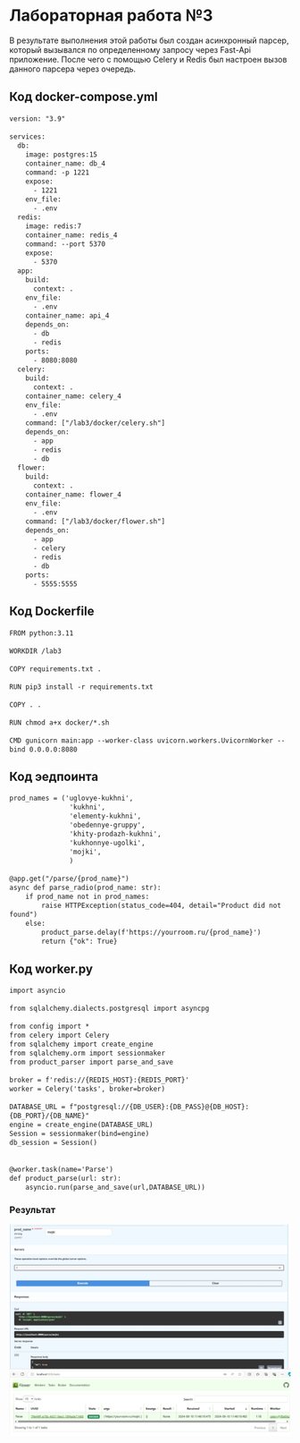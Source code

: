 
# Лабораторная работа №3

В результате выполнения этой работы был создан асинхронный парсер, который вызывался по определенному запросу через Fast-Api приложение.
После чего с помощью Celery и Redis был настроен вызов данного парсера через очередь.

## Код docker-compose.yml
    version: "3.9"
    
    services:
      db:
        image: postgres:15
        container_name: db_4
        command: -p 1221
        expose:
          - 1221
        env_file:
          - .env
      redis:
        image: redis:7
        container_name: redis_4
        command: --port 5370
        expose:
          - 5370
      app:
        build:
          context: .
        env_file:
          - .env
        container_name: api_4
        depends_on:
          - db
          - redis
        ports:
          - 8080:8080
      celery:
        build:
          context: .
        container_name: celery_4
        env_file:
          - .env
        command: ["/lab3/docker/celery.sh"]
        depends_on:
          - app
          - redis
          - db
      flower:
        build:
          context: .
        container_name: flower_4
        env_file:
          - .env
        command: ["/lab3/docker/flower.sh"]
        depends_on:
          - app
          - celery
          - redis
          - db
        ports:
          - 5555:5555


## Код Dockerfile
    FROM python:3.11
    
    WORKDIR /lab3
    
    COPY requirements.txt .
    
    RUN pip3 install -r requirements.txt
    
    COPY . .
    
    RUN chmod a+x docker/*.sh
    
    CMD gunicorn main:app --worker-class uvicorn.workers.UvicornWorker --bind 0.0.0.0:8080

## Код эедпоинта
    prod_names = ('uglovye-kukhni',
                   'kukhni',
                   'elementy-kukhni',
                   'obedennye-gruppy',
                   'khity-prodazh-kukhni',
                   'kukhonnye-ugolki',
                   'mojki',
                   )
    
    @app.get("/parse/{prod_name}")
    async def parse_radio(prod_name: str):
        if prod_name not in prod_names:
            raise HTTPException(status_code=404, detail="Product did not found")
        else:
            product_parse.delay(f'https://yourroom.ru/{prod_name}')
            return {"ok": True}

## Код worker.py

    import asyncio
    
    from sqlalchemy.dialects.postgresql import asyncpg
    
    from config import *
    from celery import Celery
    from sqlalchemy import create_engine
    from sqlalchemy.orm import sessionmaker
    from product_parser import parse_and_save
    
    broker = f'redis://{REDIS_HOST}:{REDIS_PORT}'
    worker = Celery('tasks', broker=broker)
    
    DATABASE_URL = f"postgresql://{DB_USER}:{DB_PASS}@{DB_HOST}:{DB_PORT}/{DB_NAME}"
    engine = create_engine(DATABASE_URL)
    Session = sessionmaker(bind=engine)
    db_session = Session()
    
    
    @worker.task(name='Parse')
    def product_parse(url: str):
        asyncio.run(parse_and_save(url,DATABASE_URL))



### Результат
![Результат](images/lab_3/a.jpg)
![Результат](images/lab_3/b.jpg)


